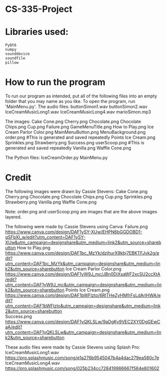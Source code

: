 # CS-335-Project

# Libraries used:
    PyQt6
    numpy
    sounddevice
    soundfile
    pillow

# How to run the program
To run our program as intended, put all of the following files into an empty folder that you may name as you like. To open the program, run 'MainMenu.py'.
The audio files:
    buttonSimon1.wav
    buttonSimon2.wav
    IceCreamMusicLong1.wav
    IceCreamMusicLong4.wav
    marioSimon.mp3

The images:
    Cake Cone.png
    Cherry.png
    Chocolate.png
    Chocolate Chips.png
    Cup.png
    Failure.png
    GameMenuTitle.png
    How to Play.png
    Ice Cream Parlor Color.png
    MainMenuButton.png
    MenuBackground.png
    order.png       #This is generated and saved repeatedly
    Points Ice Cream.png
    Sprinkles.png
    Strawberry.png
    Success.png
    userScoop.png   #This is generated and saved repeatedly
    Vanilla.png
    Waffle Cone.png

The Python files:
    IceCreamOrder.py
    MainMenu.py

#   Credit

The following images were drawn by Cassie Stevens:
    Cake Cone.png
    Cherry.png
    Chocolate.png
    Chocolate Chips.png
    Cup.png
    Sprinkles.png
    Strawberry.png
    Vanilla.png
    Waffle Cone.png

Note: order.png and userScoop.png are images that are the above images layered.

The following were made by Cassie Stevens using Canva:
    Failure.png
        https://www.canva.com/design/DAF1ySY-XUw/EHPN6bGGDOBD1-gSFbXI_w/edit?utm_content=DAF1ySY-XUw&utm_campaign=designshare&utm_medium=link2&utm_source=sharebutton
    How to Play.png
        https://www.canva.com/design/DAF1bc_MzYk/dzjhurX9kbj7EBKTFJvk2g/edit?utm_content=DAF1bc_MzYk&utm_campaign=designshare&utm_medium=link2&utm_source=sharebutton
    Ice Cream Parlor Color.png
        https://www.canva.com/design/DAF1yW9J_mc/JBn0DiXsaWF2xcSU2ccXtA/edit?utm_content=DAF1yW9J_mc&utm_campaign=designshare&utm_medium=link2&utm_source=sharebutton
    Points Ice Cream.png        
        https://www.canva.com/design/DAF1bWFlzto/6RlTHeZyHMfrFsLdArlHWA/edit?utm_content=DAF1bWFlzto&utm_campaign=designshare&utm_medium=link2&utm_source=sharebutton       
    Success.png
        https://www.canva.com/design/DAF1yQKLSLw/9aDgKy9VEC2XY0DgGEwCaA/edit?utm_content=DAF1yQKLSLw&utm_campaign=designshare&utm_medium=link2&utm_source=sharebutton

These audio files were made by Cassie Stevens using Splash Pro:
    IceCreamMusicLong1.wav
        https://pro.splashmusic.com/song/e1a276b9545047b4a4dac279ea580c7e
    IceCreamMusicLong4.wav
        https://pro.splashmusic.com/song/025b234cc728419986667f564e801602